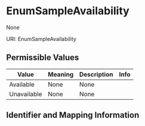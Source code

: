 # EnumSampleAvailability

None

URI: EnumSampleAvailability

## Permissible Values

| Value | Meaning | Description | Info |
| --- | --- | --- | --- |
| Available | None | None | |
| Unavailable | None | None | |


## Identifier and Mapping Information





